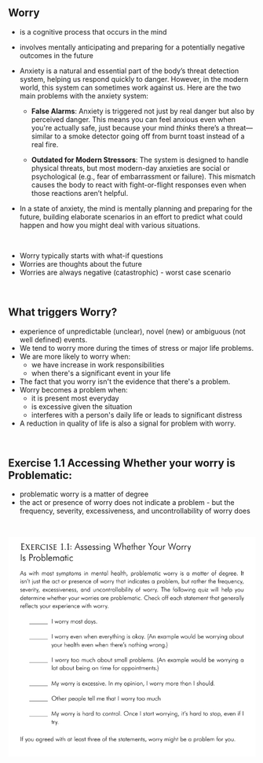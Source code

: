## **Worry**

- is a cognitive process that occurs in the mind
    
- involves mentally anticipating and preparing for a potentially negative outcomes in the future
    
- Anxiety is a natural and essential part of the body’s threat detection system, helping us respond quickly to danger. However, in the modern world, this system can sometimes work against us. Here are the two main problems with the anxiety system:
    
    - **False Alarms**: Anxiety is triggered not just by real danger but also by perceived danger. This means you can feel anxious even when you're actually safe, just because your mind *thinks* there’s a threat—similar to a smoke detector going off from burnt toast instead of a real fire.
        
    - **Outdated for Modern Stressors**: The system is designed to handle physical threats, but most modern-day anxieties are social or psychological (e.g., fear of embarrassment or failure). This mismatch causes the body to react with fight-or-flight responses even when those reactions aren’t helpful.
        
- In a state of anxiety, the mind is mentally planning and preparing for the future, building elaborate scenarios in an effort to predict what could happen and how you might deal with various situations.
    

&nbsp;

- Worry typically starts with what-if questions
- Worries are thoughts about the future
- Worries are always negative (catastrophic) - worst case scenario

&nbsp;

## **What triggers Worry?**

- experience of unpredictable (unclear), novel (new) or ambiguous (not well defined) events.
- We tend to worry more during the times of stress or major life problems.
- We are more likely to worry when:
    - we have increase in work responsibilities
    - when there's a significant event in your life
- The fact that you worry isn't the evidence that there's a problem.
- Worry becomes a problem when:
    - it is present most everyday
    - is excessive given the situation
    - interferes with a person's daily life or leads to significant distress
- A reduction in quality of life is also a signal for problem with worry.

&nbsp;

## Exercise 1.1 Accessing Whether your worry is Problematic:

- problematic worry is a matter of degree
- the act or presence of worry does not indicate a problem - but the frequency, severity, excessiveness, and uncontrollability of worry does

&nbsp;

![9b003cde760d432b186cd1c635d9d8e1.png](../_resources/9b003cde760d432b186cd1c635d9d8e1.png)

&nbsp;

&nbsp;